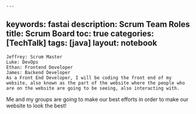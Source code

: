     ---
keywords: fastai
description: Scrum Team Roles
title: Scrum Board 
toc: true
categories: [TechTalk]
tags: [java]
layout: notebook
---

    Jeffrey: Scrum Master
    Luke: DevOps
    Ethan: Frontend Developer
    James: Backend Developer
    As a Front End Developer, I will be coding the front end of my website, also known as the part of the website where the people who are on the website are going to be seeing, also interacting with.

   Me and my groups are going to make our best efforts in order to make our website to look the best!
